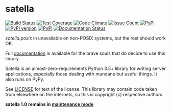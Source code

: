 satella
========
[![Build Status](https://travis-ci.org/piotrmaslanka/satella.svg)](https://travis-ci.org/piotrmaslanka/satella)
[![Test Coverage](https://api.codeclimate.com/v1/badges/34b392b61482d98ad3f0/test_coverage)](https://codeclimate.com/github/piotrmaslanka/satella/test_coverage)
[![Code Climate](https://codeclimate.com/github/piotrmaslanka/satella/badges/gpa.svg)](https://codeclimate.com/github/piotrmaslanka/satella)
[![Issue Count](https://codeclimate.com/github/piotrmaslanka/satella/badges/issue_count.svg)](https://codeclimate.com/github/piotrmaslanka/satella)
[![PyPI](https://img.shields.io/pypi/pyversions/satella.svg)](https://pypi.python.org/pypi/satella)
[![PyPI version](https://badge.fury.io/py/satella.svg)](https://badge.fury.io/py/satella)
[![PyPI](https://img.shields.io/pypi/implementation/satella.svg)](https://pypi.python.org/pypi/satella)
[![Documentation Status](https://readthedocs.org/projects/satella/badge/?version=latest)](http://satella.readthedocs.io/en/latest/?badge=latest)

_satella.posix_ in unavailable on non-POSIX systems, but the rest should work OK.

Full [documentation](http://satella.readthedocs.io/en/latest/?badge=latest)
is available for the brave souls that do decide to use this library.

Satella is an almost-zero-requirements Python 3.5+ library for writing
server applications, especially those dealing with mundane but
useful things. It also runs on PyPy.

See [LICENSE](LICENSE) for text of the license. This library may contain
code taken from elsewhere on the internets, so this is copyright (c) respective authors.

**satella 1.0 remains in [maintenance mode](https://github.com/piotrmaslanka/satella/tree/satella1.0)**
